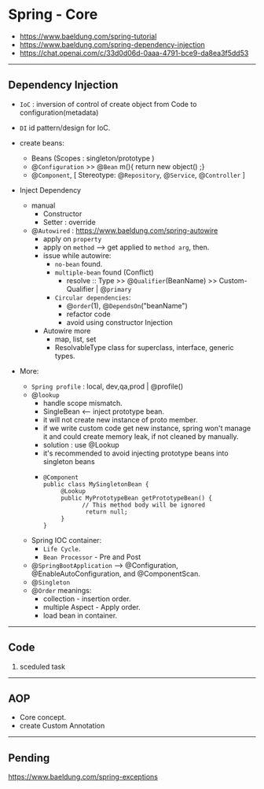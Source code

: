 # Spring - Core
- https://www.baeldung.com/spring-tutorial
- https://www.baeldung.com/spring-dependency-injection
- https://chat.openai.com/c/33d0d06d-0aaa-4791-bce9-da8ea3f5dd53
---

## Dependency Injection
- `IoC` : inversion of control of create object from Code to configuration(metadata)
- `DI` id pattern/design for IoC.
- create beans:
  - Beans (Scopes : singleton/prototype )
  - @`Configuration` >> @`Bean` m(){ return new object() ;}
  - @`Component`, [ Stereotype: @`Repository`, @`Service`, @`Controller` ] 
- Inject Dependency
  - manual
    - Constructor
    - Setter : override
  - @`Autowired` : https://www.baeldung.com/spring-autowire
    - apply on `property` 
    - apply on `method` --> get applied to `method arg`, then.
    - issue while autowire:
      - `no-bean` found.
      - `multiple-bean` found (Conflict) 
        - resolve :: Type >>  @`Qualifier`(BeanName) >> Custom-Qualifier | @`primary`
      - `Circular dependencies`:
        - @`order`(1), @`DependsOn`("beanName")
        - refactor code
        - avoid using constructor Injection
    - Autowire more
      - map, list, set
      - ResolvableType class for  superclass, interface, generic types. 

- More:
  - `Spring profile` : local, dev,qa,prod | @profile()
  - @`lookup` 
    - handle scope mismatch.
    - SingleBean <-- inject prototype bean.
    - it will not create new instance of proto member.
    - if we write custom code get new instance, spring won't manage it and could create memory leak, if not cleaned by manually.
    - solution : use @Lookup
    - it's recommended to avoid injecting prototype beans into singleton beans
    - ```
      @Component
      public class MySingletonBean {
           @Lookup
           public MyPrototypeBean getPrototypeBean() {
                 // This method body will be ignored
                  return null;
           }
      }
      ```  
  - Spring IOC container:
    - `Life Cycle`.
    - `Bean Processor` - Pre and Post
  - @`SpringBootApplication`  --> @Configuration, @EnableAutoConfiguration, and @ComponentScan.  
  - @`Singleton`
  - @`Order` meanings:
    - collection - insertion order.
    - multiple Aspect - Apply order.
    - load bean in container.

---
## Code    
1. sceduled task

---
## AOP
- Core concept.
- create Custom Annotation
---

## Pending
https://www.baeldung.com/spring-exceptions